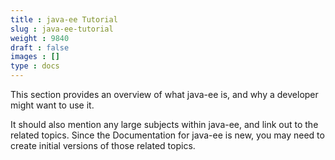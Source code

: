 ```yaml
---
title : java-ee Tutorial
slug : java-ee-tutorial
weight : 9840
draft : false
images : []
type : docs
---
```


This section provides an overview of what java-ee is, and why a developer might want to use it.

It should also mention any large subjects within java-ee, and link out to the related topics.  Since the Documentation for java-ee is new, you may need to create initial versions of those related topics.

